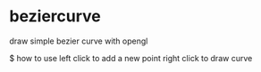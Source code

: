 # beziercurve
draw simple bezier curve with opengl

$ how to use
left click to add a new point
right click to draw curve
